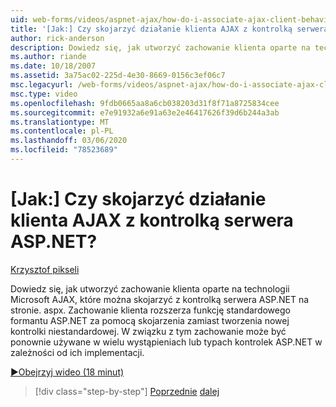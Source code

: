 ```yaml
---
uid: web-forms/videos/aspnet-ajax/how-do-i-associate-ajax-client-behavior-with-an-aspnet-server-control
title: '[Jak:] Czy skojarzyć działanie klienta AJAX z kontrolką serwera ASP.NET? | Microsoft Docs'
author: rick-anderson
description: Dowiedz się, jak utworzyć zachowanie klienta oparte na technologii Microsoft AJAX, które można skojarzyć z kontrolką serwera ASP.NET na stronie. aspx. Zachowanie klienta e...
ms.author: riande
ms.date: 10/18/2007
ms.assetid: 3a75ac02-225d-4e30-8669-0156c3ef06c7
msc.legacyurl: /web-forms/videos/aspnet-ajax/how-do-i-associate-ajax-client-behavior-with-an-aspnet-server-control
msc.type: video
ms.openlocfilehash: 9fdb0665aa8a6cb038203d31f8f71a8725834cee
ms.sourcegitcommit: e7e91932a6e91a63e2e46417626f39d6b244a3ab
ms.translationtype: MT
ms.contentlocale: pl-PL
ms.lasthandoff: 03/06/2020
ms.locfileid: "78523689"
---
```

# <a name="how-do-i-associate-ajax-client-behavior-with-an-aspnet-server-control"></a>[Jak:] Czy skojarzyć działanie klienta AJAX z kontrolką serwera ASP.NET?

[Krzysztof pikseli](https://twitter.com/chrispels)

Dowiedz się, jak utworzyć zachowanie klienta oparte na technologii Microsoft AJAX, które można skojarzyć z kontrolką serwera ASP.NET na stronie. aspx. Zachowanie klienta rozszerza funkcję standardowego formantu ASP.NET za pomocą skojarzenia zamiast tworzenia nowej kontrolki niestandardowej. W związku z tym zachowanie może być ponownie używane w wielu wystąpieniach lub typach kontrolek ASP.NET w zależności od ich implementacji.

[&#9654;Obejrzyj wideo (18 minut)](https://channel9.msdn.com/Blogs/ASP-NET-Site-Videos/how-do-i-associate-ajax-client-behavior-with-an-aspnet-server-control)

> [!div class="step-by-step"]
> [Poprzednie](how-do-i-build-custom-server-controls-that-work-with-or-without-aspnet-ajax.md)
> [dalej](how-do-i-retrieve-values-from-server-side-ajax-controls.md)
